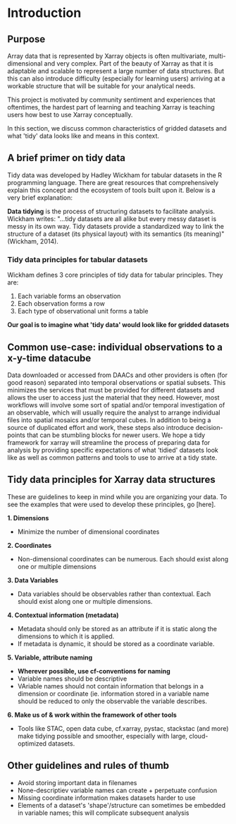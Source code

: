 # Introduction

## Purpose

Array data that is represented by Xarray objects is often multivariate, multi-dimensional and very complex. Part of the beauty of Xarray as that it is adaptable and scalable to represent a large number of data structures. But this can also introduce difficulty (especially for learning users) arriving at a workable structure that will be suitable for your analytical needs. 

This project is motivated by community sentiment and experiences that oftentimes, the hardest part of learning and teaching Xarray is teaching users how best to use Xarray conceptually. 

In this section, we discuss common characteristics of gridded datasets and what 'tidy' data looks like and means in this context. 

## A brief primer on tidy data

Tidy data was developed by Hadley Wickham for tabular datasets in the R programming language. There are great resources that comprehensively explain this concept and the ecosystem of tools built upon it. Below is a very brief explanation:

**Data tidying** is the process of structuring datasets to facilitate analysis. Wickham writes: "...tidy datasets are all alike but every messy dataset is messy in its own way. Tidy datasets provide a standardized way to link the structure of a dataset (its physical layout) with its semantics (its meaning)" (Wickham, 2014). 

### Tidy data principles for tabular datasets

Wickham defines 3 core principles of tidy data for tabular principles. They are:

1. Each variable forms an observation
2. Each observation forms a row
3. Each type of observational unit forms a table

**Our goal is to imagine what 'tidy data' would look like for gridded datasets**


## Common use-case: individual observations to a x-y-time datacube

Data downloaded or accessed from DAACs and other providers is often (for good reason) separated into temporal observations or spatial subsets. This minimizes the services that must be provided for different datasets and allows the user to access just the material that they need. However, most workflows will involve some sort of spatial and/or temporal investigation of an observable, which will usually require the analyst to arrange individual files into spatial mosaics and/or temporal cubes. In addition to being a source of duplicated effort and work, these steps also introduce decision-points that can be stumbling blocks for newer users. We hope a tidy framework for xarray will streamline the process of preparing data for analysis by providing specific expectations of what 'tidied' datasets look like as well as common patterns and tools to use to arrive at a tidy state. 

## Tidy data principles for Xarray data structures

These are guidelines to keep in mind while you are organizing your data. To see the examples that were used to develop these principles, go [here]. 

**1. Dimensions** 
- Minimize the number of dimensional coordinates

**2. Coordinates**
- Non-dimensional coordinates can be numerous. Each should exist along one or multiple dimensions

**3. Data Variables**
- Data variables should be observables rather than contextual. Each should exist along one or multiple dimensions.

**4. Contextual information (metadata)**
- Metadata should only be stored as an attribute if it is static along the dimensions to which it is applied.
- If metadata is dynamic, it should be stored as a coordinate variable.

**5. Variable, attribute naming**
- **Wherever possible, use cf-conventions for naming**
- Variable names should be descriptive
- VAriable names should not contain information that belongs in a dimension or coordinate (ie. information stored in a variable name should be reduced to only the observable the variable describes.

**6. Make us of & work within the framework of other tools**
- Tools like STAC, open data cube, cf.xarray, pystac, stackstac (and more) make tidying possible and smoother, especially with large, cloud-optimized datasets.

## Other guidelines and rules of thumb

- Avoid storing important data in filenames
- None-descriptiev variable names can create + perpetuate confusion
- Missing coordinate information makes datasets harder to use
- Elements of a dataset's 'shape'/structure can sometimes be embedded in variable names; this will complicate subsequent analysis
